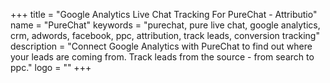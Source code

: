 +++
title = "Google Analytics Live Chat Tracking For PureChat - Attributio"
name = "PureChat"
keywords = "purechat, pure live chat, google analytics, crm, adwords, facebook, ppc, attribution, track leads, conversion tracking"
description = "Connect Google Analytics with PureChat to find out where your leads are coming from. Track leads from the source - from search to ppc."
logo = ""
+++
